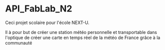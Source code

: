 # API_FabLab_N2

Ceci projet scolaire pour l'école NEXT-U.

Il à pour but de créer une station météo personnelle et transportable dans l'optique de créer une carte en temps réel de la météo de France grâce à la communauté
